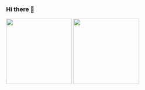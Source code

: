 ### Hi there 👋

<!--
**kengiiGMs/kengiiGMs** is a ✨ _special_ ✨ repository because its `README.md` (this file) appears on your GitHub profile.

Here are some ideas to get you started:

- 🔭 I’m currently working on ...
- 🌱 I’m currently learning ...
- 👯 I’m looking to collaborate on ...
- 🤔 I’m looking for help with ...
- 💬 Ask me about ...
- 📫 How to reach me: ...
- 😄 Pronouns: ...
- ⚡ Fun fact: ...
-->
  <div>
    <img height="180px" src="https://github-readme-stats.vercel.app/api?username=KengiiGMs&show_icons=true&theme=algolia">
    <img height="180px" src="https://github-readme-stats.vercel.app/api/top-langs/?username=KengiiGMs&layout=compact&theme=algolia">
    
  </div>
